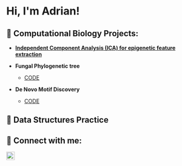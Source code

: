 <h1>Hi, I'm Adrian! <br/></h1>

<h2>🧬 Computational Biology Projects:</h2>

- <b>[Independent Component Analysis (ICA) for epigenetic feature extraction](https://github.com/Adronz/ICA_Epigenetics) </b>

- <b>Fungal Phylogenetic tree</b>
  - [CODE](repo_url)

- <b>De Novo Motif Discovery</b>
  - [CODE](repo_url)


<h2>💾 Data Structures Practice</h2>

<h2>🤳 Connect with me:</h2>

[<img align="left" alt="JoshMadakor | LinkedIn" width="22px" src="https://cdn.jsdelivr.net/npm/simple-icons@v3/icons/linkedin.svg" />][linkedin]

[linkedin]: www.linkedin.com/in/adrianihanson
